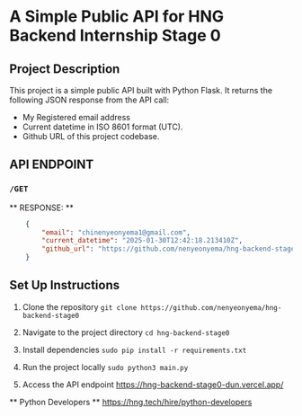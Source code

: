 # A Simple Public API for HNG Backend Internship Stage 0

## Project Description
This project is a simple public API built with Python Flask. It returns the following JSON response from the API call:
- My Registered email address
- Current datetime in ISO 8601 format (UTC).
- Github URL of this project codebase.

## API ENDPOINT
### `/GET`
** RESPONSE: **

```json
    {
        "email": "chinenyeonyema1@gmail.com",
        "current_datetime": "2025-01-30T12:42:18.213410Z",
        "github_url": "https://github.com/nenyeonyema/hng-backend-stage0"
    }
```

## Set Up Instructions
1. Clone the repository
`git clone https://github.com/nenyeonyema/hng-backend-stage0`

2. Navigate to the project directory
`cd hng-backend-stage0`

3. Install dependencies
`sudo pip install -r requirements.txt`

4. Run the project locally
`sudo python3 main.py`

5. Access the API endpoint
https://hng-backend-stage0-dun.vercel.app/

** Python Developers **
https://hng.tech/hire/python-developers
